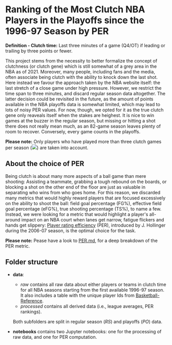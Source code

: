 # Ranking of the Most Clutch NBA Players in the Playoffs since the 1996-97 Season by PER

**Definition - Clutch time:** Last three minutes of a game (Q4/OT) if leading or trailing by three points or fewer.

This project stems from the necessity to better formalize the concept of clutchness (or clutch gene) which is still somewhat of a grey area in the NBA as of 2021. Moreover, many people, including fans and the media, often associate being clutch with the ability to knock down the last shot. Here instead we favour the approach taken by the NBA website itself: the last stretch of a close game under high pressure. However, we restrict the time span to three minutes, and discard regular season data altogether. The latter decision could be revisited in the future, as the amount of points available in the NBA playoffs data is somewhat limited, which may lead to lots of noisy PER values. For now, though, we opted for it as the true clutch gene only reaveals itself when the stakes are heighest. It is nice to win games at the buzzer in the regular season, but missing or hitting a shot there does not really mean much, as an 82-game season leaves plenty of room to recover. Conversely, every game counts in the playoffs.

**Please note:** Only players who have played more than three clutch games per season (<img src="https://render.githubusercontent.com/render/math?math=GP \geq 3">) are taken into account.

## About the choice of PER

Being clutch is about many more aspects of a ball game than mere shooting: Assisting a teammate, grabbing a tough rebound on the boards, or blocking a shot on the other end of the floor are just as valuable in separating who wins from who goes home. For this reason, we discarded many metrics that would highly reward players that are focused excessively on the ability to shoot the ball: field goal percentage (FG%), effective field goal percentage (eFG%), true shooting percentage (TS%), to name a few. Instead, we were looking for a metric that would highlight a player's all-around impact on an NBA court when lanes get narrow, fatigue flickers and hands get slippery: [Player rating efficiency](https://en.wikipedia.org/wiki/Player_efficiency_rating) (PER), introduced by J. Hollinger during the 2006-07 season, is the optimal choice for the task.

**Please note:** Pease have a look to [PER.md](PER.md), for a deep breakdown of the PER metric.

## Folder structure

- **data**:
    + *raw* contains all raw data about either players or teams in clutch time for all NBA seasons starting from the first available 1996-97 season. It also includes a table with the unique player Ids from [Basketball-Reference](https://www.basketball-reference.com/).
    + *processed* contains all derived data (i.e., league averages, PER rankings).
  
    Both subfolders are split in regular season (*RS*) and playoffs (*PO*) data.
    
- **notebooks** contains two Jupyter notebooks: one for the processing of raw data, and one for PER computation.
